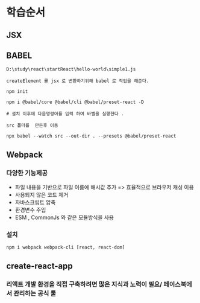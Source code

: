 # 학습순서
## JSX 

## BABEL
```
D:\study\react\startReact\hello-world\simple1.js

createElement 를 jsx 로 변환하기위해 babel 로 작업을 해준다. 

npm init 

npm i @babel/core @babel/cli @babel/preset-react -D

# 설치 이후에 다음명령어를 입력 하여 바벨을 실행한다 .

src 폴더를  만든후 이동 

npx babel --watch src --out-dir . --presets @babel/preset-react 

```

## Webpack
### 다양한 기능제공
- 파일 내용을 기반으로 파일 이름에 해시값 추가 => 효율적으로 브라우저 캐싱 이용
- 사용되지 않은 코드 제거
- 자바스크립트 압축
- 환경변수 주입
- ESM , CommonJs 와 같은 모듈방식을 사용



### 설치 
```
npm i webpack webpack-cli [react, react-dom]
```


## create-react-app
### 리액트 개발 환경을 직접 구축하려면 많은 지식과 노력이 필요/ 페이스북에서 관리하는 공식 툴
